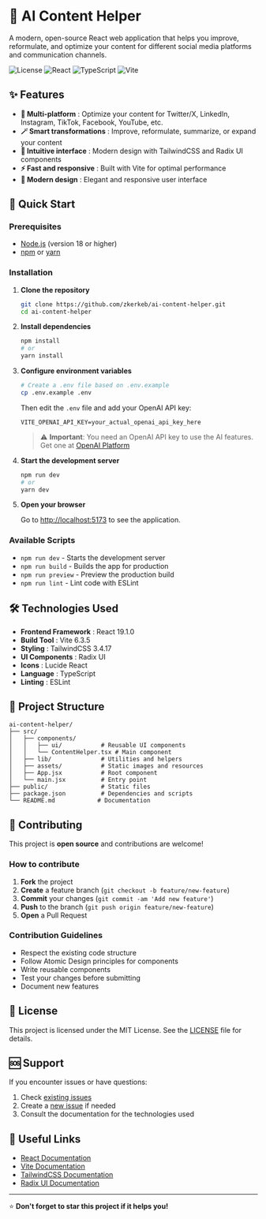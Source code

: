 # 🚀 AI Content Helper

A modern, open-source React web application that helps you improve, reformulate, and optimize your content for different social media platforms and communication channels.

![License](https://img.shields.io/badge/license-MIT-blue.svg)
![React](https://img.shields.io/badge/React-19.1.0-blue.svg)
![TypeScript](https://img.shields.io/badge/TypeScript-Supported-blue.svg)
![Vite](https://img.shields.io/badge/Vite-6.3.5-purple.svg)

## ✨ Features

- **🎯 Multi-platform** : Optimize your content for Twitter/X, LinkedIn, Instagram, TikTok, Facebook, YouTube, etc.
- **🪄 Smart transformations** : Improve, reformulate, summarize, or expand your content
- **📝 Intuitive interface** : Modern design with TailwindCSS and Radix UI components
- **⚡ Fast and responsive** : Built with Vite for optimal performance
- **🎨 Modern design** : Elegant and responsive user interface

## 🏁 Quick Start

### Prerequisites

- [Node.js](https://nodejs.org/) (version 18 or higher)
- [npm](https://www.npmjs.com/) or [yarn](https://yarnpkg.com/)

### Installation

1. **Clone the repository**
   ```bash
   git clone https://github.com/zkerkeb/ai-content-helper.git
   cd ai-content-helper
   ```

2. **Install dependencies**
   ```bash
   npm install
   # or
   yarn install
   ```

3. **Configure environment variables**
   ```bash
   # Create a .env file based on .env.example
   cp .env.example .env
   ```
   
   Then edit the `.env` file and add your OpenAI API key:
   ```
   VITE_OPENAI_API_KEY=your_actual_openai_api_key_here
   ```
   
   > ⚠️ **Important**: You need an OpenAI API key to use the AI features. Get one at [OpenAI Platform](https://platform.openai.com/api-keys)

4. **Start the development server**
   ```bash
   npm run dev
   # or
   yarn dev
   ```

5. **Open your browser**
   
   Go to [http://localhost:5173](http://localhost:5173) to see the application.

### Available Scripts

- `npm run dev` - Starts the development server
- `npm run build` - Builds the app for production
- `npm run preview` - Preview the production build
- `npm run lint` - Lint code with ESLint

## 🛠️ Technologies Used

- **Frontend Framework** : React 19.1.0
- **Build Tool** : Vite 6.3.5
- **Styling** : TailwindCSS 3.4.17
- **UI Components** : Radix UI
- **Icons** : Lucide React
- **Language** : TypeScript
- **Linting** : ESLint

## 📁 Project Structure

```
ai-content-helper/
├── src/
│   ├── components/
│   │   ├── ui/           # Reusable UI components
│   │   └── ContentHelper.tsx # Main component
│   ├── lib/              # Utilities and helpers
│   ├── assets/           # Static images and resources
│   ├── App.jsx           # Root component
│   └── main.jsx          # Entry point
├── public/               # Static files
├── package.json          # Dependencies and scripts
└── README.md            # Documentation
```

## 🤝 Contributing

This project is **open source** and contributions are welcome! 

### How to contribute

1. **Fork** the project
2. **Create** a feature branch (`git checkout -b feature/new-feature`)
3. **Commit** your changes (`git commit -am 'Add new feature'`)
4. **Push** to the branch (`git push origin feature/new-feature`)
5. **Open** a Pull Request

### Contribution Guidelines

- Respect the existing code structure
- Follow Atomic Design principles for components
- Write reusable components
- Test your changes before submitting
- Document new features

## 📝 License

This project is licensed under the MIT License. See the [LICENSE](LICENSE) file for details.

## 🆘 Support

If you encounter issues or have questions:

1. Check [existing issues](https://github.com/zkerkeb/ai-content-helper/issues)
2. Create a [new issue](https://github.com/zkerkeb/ai-content-helper/issues/new) if needed
3. Consult the documentation for the technologies used

## 🔗 Useful Links

- [React Documentation](https://react.dev/)
- [Vite Documentation](https://vitejs.dev/)
- [TailwindCSS Documentation](https://tailwindcss.com/)
- [Radix UI Documentation](https://www.radix-ui.com/)

---

⭐ **Don't forget to star this project if it helps you!**
